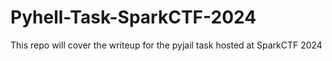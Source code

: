 # Pyhell-Task-SparkCTF-2024
This repo will cover the writeup for the pyjail task hosted at SparkCTF 2024
